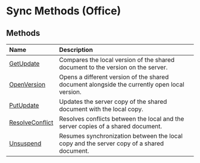 
# Sync Methods (Office)

## Methods



|**Name**|**Description**|
|:-----|:-----|
|[GetUpdate](a92c0096-fcf2-2754-31e6-2b20a5841463.md)|Compares the local version of the shared document to the version on the server.|
|[OpenVersion](22892531-5e6d-f977-c430-0160cadb4490.md)|Opens a different version of the shared document alongside the currently open local version.|
|[PutUpdate](2197cb71-e4d3-e89f-768b-7fd76f92a2d2.md)|Updates the server copy of the shared document with the local copy.|
|[ResolveConflict](d127ccab-644c-a2e3-68d1-57138ca200df.md)|Resolves conflicts between the local and the server copies of a shared document.|
|[Unsuspend](456a5f22-30bf-224d-7e3c-092711188f80.md)|Resumes synchronization between the local copy and the server copy of a shared document.|
